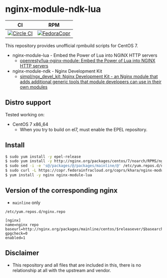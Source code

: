 # nginx-module-ndk-lua


| CI         | RPM        |
|:----------:|:----------:|
| [![Circle CI](https://circleci.com/gh/kazuhisya/nginx-module-ndk-lua/tree/master.svg?style=shield)](https://circleci.com/gh/kazuhisya/nginx-module-ndk-lua/tree/master) | [![FedoraCopr](https://copr.fedorainfracloud.org/coprs/khara/nginx-module-ndk-lua/package/nginx/status_image/last_build.png)](https://copr.fedorainfracloud.org/coprs/khara/nginx-module-ndk-lua/) |


This repository provides unofficial rpmbuild scripts for CentOS 7.

- nginx-module-lua - Embed the Power of Lua into NGINX HTTP servers
    - [openresty/lua-nginx-module: Embed the Power of Lua into NGINX HTTP servers](https://github.com/openresty/lua-nginx-module)
- nginx-module-ndk - Nginx Development Kit
    - [simpl/ngx_devel_kit: Nginx Development Kit - an Nginx module that adds additional generic tools that module developers can use in their own modules](https://github.com/simpl/ngx_devel_kit)


## Distro support

Tested working on:

- CentOS 7 x86_64
    - When you try to build on el7, must enable the EPEL repository.

## Install

```bash
$ sudo yum install -y epel-release
$ sudo yum install -y http://nginx.org/packages/centos/7/noarch/RPMS/nginx-release-centos-7-0.el7.ngx.noarch.rpm
$ sudo sed -i -e 's@/packages/@/packages/mainline/@' /etc/yum.repos.d/nginx.repo
$ sudo curl -L https://copr.fedorainfracloud.org/coprs/khara/nginx-module-ndk-lua/repo/epel-7/khara-nginx-module-ndk-lua-epel-7.repo -o /etc/yum.repos.d/nginx-module-ndk-lua.repo
$ yum install -y nginx nginx-module-lua
```

## Version of the corresponding nginx

- `mainline` only

`/etc/yum.repos.d/nginx.repo`

```
[nginx]
name=nginx repo
baseurl=http://nginx.org/packages/mainline/centos/$releasever/$basearch/
gpgcheck=0
enabled=1
```


## Disclaimer

- This repository and all files that are included in this, there is no relationship at all with the upstream and vendor.


